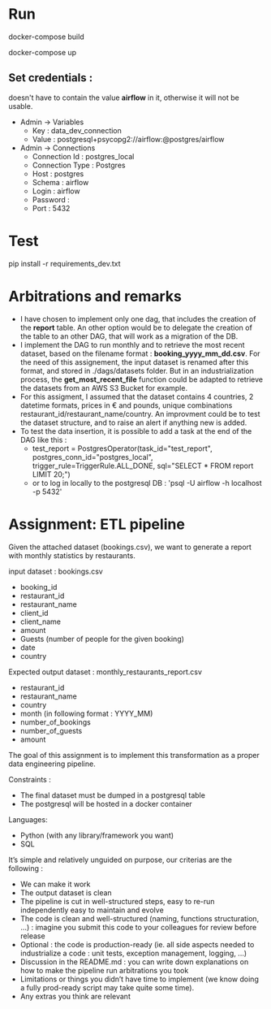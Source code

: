 # Run

docker-compose build

docker-compose up

## Set credentials :
<password> doesn't have to contain the value __airflow__ in it, otherwise it will not be usable.

- Admin → Variables
    - Key : data_dev_connection
    - Value : postgresql+psycopg2://airflow:<password>@postgres/airflow
- Admin → Connections
    - Connection Id : postgres_local
    - Connection Type : Postgres
    - Host : postgres
    - Schema : airflow
    - Login : airflow
    - Password : <password>
    - Port : 5432

# Test
pip install -r requirements_dev.txt

# Arbitrations and remarks
- I have chosen to implement only one dag, that includes the creation of the __report__ table. An other option would be to delegate the creation of the table to an other DAG, that will work as a migration of the DB.
- I implement the DAG to run monthly and to retrieve the most recent dataset, based on the filename format : __booking_yyyy_mm_dd.csv__. For the need of this assignement, the input dataset is renamed after this format, and stored in ./dags/datasets folder. But in an industrialization process, the __get_most_recent_file__ function could be adapted to retrieve the datasets from an AWS S3 Bucket for example.
- For this assigment, I assumed that the dataset contains 4 countries, 2 datetime formats, prices in € and pounds, unique combinations restaurant_id/restaurant_name/country. An improvment could be to test the dataset structure, and to raise an alert if anything new is added.
- To test the data insertion, it is possible to add a task at the end of the DAG like this : 
    - test_report = PostgresOperator(task_id="test_report", postgres_conn_id="postgres_local", trigger_rule=TriggerRule.ALL_DONE, sql="SELECT * FROM report LIMIT 20;")
    - or to log in locally to the postgresql DB : 'psql -U airflow -h localhost -p 5432'

Assignment: ETL pipeline
========================

Given the attached dataset (bookings.csv), we want to generate a report with monthly statistics by restaurants.

input dataset : bookings.csv

* booking_id
* restaurant_id
* restaurant_name
* client_id
* client_name
* amount
* Guests (number of people for the given booking)
* date
* country

Expected output dataset  : monthly_restaurants_report.csv

* restaurant_id
* restaurant_name
* country
* month (in following format : YYYY_MM)
* number_of_bookings
* number_of_guests
* amount

The goal of this assignment is to implement this transformation as a proper data engineering pipeline.

Constraints : 

* The final dataset must be dumped in a postgresql table
* The postgresql will be hosted in a docker container

Languages:

 * Python (with any library/framework you want)
 * SQL


It’s simple and relatively unguided on purpose, our criterias are the following : 

* We can make it work
* The output dataset is clean
* The pipeline is cut in well-structured steps, easy to re-run independently easy to maintain and evolve
* The code is clean and well-structured (naming, functions structuration, ...) : imagine you submit this code to your colleagues for review before release
* Optional : the code is production-ready (ie. all side aspects needed to industrialize a code : unit tests, exception management, logging, ...)
* Discussion in the README.md : you can write down explanations on how to make the pipeline run arbitrations you took 
* Limitations or things you didn’t have time to implement (we know doing a fully prod-ready script may take quite some time).
* Any extras you think are relevant
